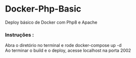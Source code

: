 # Docker-Php-Basic
Deploy básico de Docker com Php8 e Apache
<h3>Instruções :</h3>
Abra o diretório no terminal e rode docker-compose up -d <br>
Ao terminar o build e o deploy, acesse localhost na porta 2002
